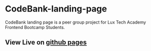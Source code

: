 # CodeBank-landing-page
CodeBank landing page is a peer group project for Lux Tech Academy Frontend Bootcamp Students.


## View Live on [github pages](https://obioraigboanusi.github.io/CodeBank-landing-page)
